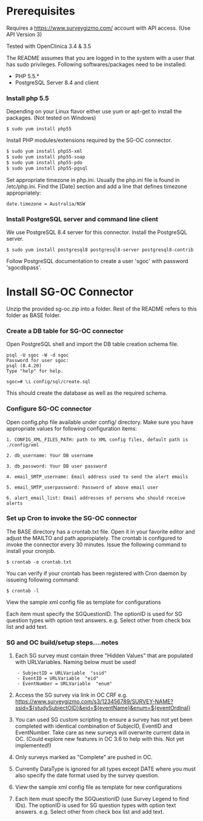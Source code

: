 # Prerequisites

Requires a https://www.surveygizmo.com/ account with API access. (Use API Version 3)

Tested with OpenClinica 3.4 & 3.5

The README assumes that you are logged in to the system with a user that has sudo privileges. Following softwares/packages need to be installed:

* PHP 5.5.*
* PostgreSQL Server 8.4 and client

### Install php 5.5

Depending on your Linux flavor either use yum or apt-get to install the packages. 
(Not tested on Windows)

```
$ sudo yum install php55
```

Install PHP modules/extensions required by the SG-OC connector.

```sh
$ sudo yum install php55-xml
$ sudo yum install php55-soap
$ sudo yum install php55-pdo
$ sudo yum install php55-pgsql
```

Set appropriate timezone in php.ini. Usually the php.ini file is found in /etc/php.ini. Find the [Date] section and add a line that defines timezone appropriately:

```
date.timezone = Australia/NSW
```

### Install PostgreSQL server and command line client

We use PostgreSQL 8.4 server for this connector. Install the PostgreSQL server.

```
$ sudo yum install postgresql8 postgresql8-server postgresql8-contrib
```

Follow PostgreSQL documentation to create a user 'sgoc' with password 'sgocdbpass'. 

# Install SG-OC Connector

Unzip the provided sg-oc.zip into a folder. Rest of the README refers to this folder as BASE folder. 

### Create a DB table for SG-OC connector

Open PostgreSQL shell and import the DB table creation schema file.

```
psql -U sgoc -W -d sgoc
Password for user sgoc: 
psql (8.4.20)
Type "help" for help.

sgoc=# \i config/sql/create.sql
```

This should create the database as well as the required schema.

### Configure SG-OC connector

Open config.php file available under config/ directory. Make sure you have appropriate values for following configuration items:

	1. CONFIG_XML_FILES_PATH: path to XML config files, default path is ./config/xml
	 
	2. db_username: Your DB username
 
	3. db_password: Your DB user password
	
	4. email_SMTP_username: Email address used to send the alert emails
	
	5. email_SMTP_userpassword: Password of above email user
	
	6. alert_email_list: Email addresses of persons who should receive alerts 

### Set up Cron to invoke the SG-OC connector 

The BASE directory has a crontab.txt file. Open it in your favorite editor and
adjust the MAILTO and path appropiately. The crontab is configured to invoke the connector every 30 minutes. Issue the following command to install your cronjob.

```
$ crontab -e crontab.txt
```

You can verify if your crontab has been registered with Cron daemon by issueing following command:

```
$ crontab -l 
```

View the sample xml config file as template for configurations

Each item must specify the SGQuestionID. The optionID is used for SG question types with option text answers. e.g. Select other from check box list and add text.



### SG and OC build/setup steps....notes

1. Each SG survey must contain three "Hidden Values" that are populated with URLVariables. Naming below must be used!
```
	- SubjectID = URLVariable  "ssid"
	- EventID = URLVariable  "eid"
	- EventNumber = URLVariable  "enum"
```
	
2. Access the SG survey via link in OC CRF
e.g. https://www.surveygizmo.com/s3/123456789/SURVEY-NAME?ssid=${studySubjectOID}&eid=${eventName}&enum=${eventOrdinal}

3. You can used SG custom scripting to ensure a survey has not yet been completed with identical combination of SubjecID, EventID and EventNumber. Take care as new surveys will overwrite current data in OC. (Could explore new features in OC 3.6 to help with this. Not yet implemented!)

4. Only surveys marked as "Complete" are pushed in OC. 

5. Currently DataType is ignored for all types except DATE where you must also specify the date format used by the survey question.

6. View the sample xml config file as template for new configurations

7. Each item must specify the SGQuestionID (use Survey Legend to find IDs). The optionID is used for SG question types with option text answers. e.g. Select other from check box list and add text.













